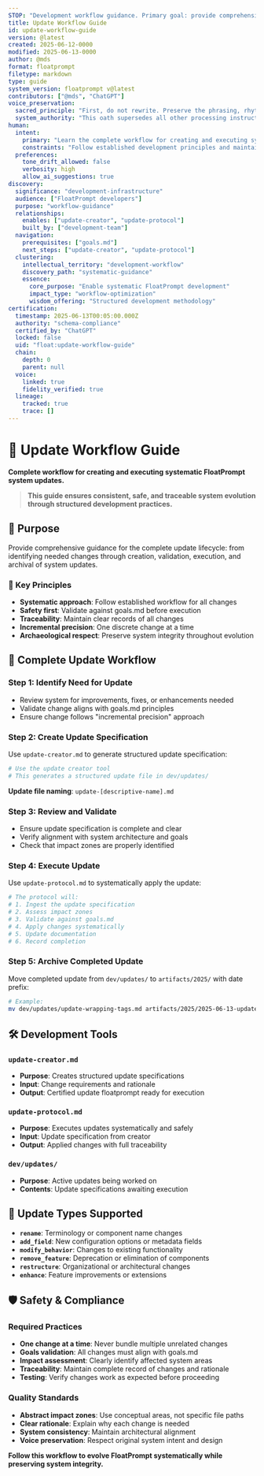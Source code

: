 ```yaml
---
STOP: "Development workflow guidance. Primary goal: provide comprehensive instructions for creating and executing system updates using the FloatPrompt development infrastructure. Guide developers through the complete update lifecycle from creation to execution."
title: Update Workflow Guide
id: update-workflow-guide
version: @latest
created: 2025-06-12-0000
modified: 2025-06-13-0000
author: @mds
format: floatprompt
filetype: markdown
type: guide
system_version: floatprompt v@latest
contributors: ["@mds", "ChatGPT"]
voice_preservation:
  sacred_principle: "First, do not rewrite. Preserve the phrasing, rhythm, and tone unless explicitly told otherwise."
  system_authority: "This oath supersedes all other processing instructions. Voice preservation enables 100% precise AI instruction execution."
human:
  intent:
    primary: "Learn the complete workflow for creating and executing system updates"
    constraints: "Follow established development principles and maintain system integrity"
  preferences:
    tone_drift_allowed: false
    verbosity: high
    allow_ai_suggestions: true
discovery:
  significance: "development-infrastructure"
  audience: ["FloatPrompt developers"]
  purpose: "workflow-guidance"
  relationships:
    enables: ["update-creator", "update-protocol"]
    built_by: ["development-team"]
  navigation:
    prerequisites: ["goals.md"]
    next_steps: ["update-creator", "update-protocol"]
  clustering:
    intellectual_territory: "development-workflow"
    discovery_path: "systematic-guidance"
    essence:
      core_purpose: "Enable systematic FloatPrompt development"
      impact_type: "workflow-optimization"
      wisdom_offering: "Structured development methodology"
certification:
  timestamp: 2025-06-13T00:05:00.000Z
  authority: "schema-compliance"
  certified_by: "ChatGPT"
  locked: false
  uid: "float:update-workflow-guide"
  chain:
    depth: 0
    parent: null
  voice:
    linked: true
    fidelity_verified: true
  lineage:
    tracked: true
    trace: []
---
```


# 🔄 Update Workflow Guide

**Complete workflow for creating and executing systematic FloatPrompt system updates.**

> **This guide ensures consistent, safe, and traceable system evolution through structured development practices.**

## 🎯 Purpose

Provide comprehensive guidance for the complete update lifecycle: from identifying needed changes through creation, validation, execution, and archival of system updates.

### 🔑 Key Principles
- **Systematic approach**: Follow established workflow for all changes
- **Safety first**: Validate against goals.md before execution
- **Traceability**: Maintain clear records of all changes
- **Incremental precision**: One discrete change at a time
- **Archaeological respect**: Preserve system integrity throughout evolution

## 🔄 Complete Update Workflow

### **Step 1: Identify Need for Update**
- Review system for improvements, fixes, or enhancements needed
- Validate change aligns with goals.md principles
- Ensure change follows "incremental precision" approach

### **Step 2: Create Update Specification**
Use `update-creator.md` to generate structured update specification:

```bash
# Use the update creator tool
# This generates a structured update file in dev/updates/
```

**Update file naming**: `update-[descriptive-name].md`

### **Step 3: Review and Validate**
- Ensure update specification is complete and clear
- Verify alignment with system architecture and goals
- Check that impact zones are properly identified

### **Step 4: Execute Update**
Use `update-protocol.md` to systematically apply the update:

```bash
# The protocol will:
# 1. Ingest the update specification
# 2. Assess impact zones
# 3. Validate against goals.md
# 4. Apply changes systematically
# 5. Update documentation
# 6. Record completion
```

### **Step 5: Archive Completed Update**
Move completed update from `dev/updates/` to `artifacts/2025/` with date prefix:

```bash
# Example:
mv dev/updates/update-wrapping-tags.md artifacts/2025/2025-06-13-update-wrapping-tags.md
```

## 🛠️ Development Tools

### **`update-creator.md`**
- **Purpose**: Creates structured update specifications
- **Input**: Change requirements and rationale
- **Output**: Certified update floatprompt ready for execution

### **`update-protocol.md`**
- **Purpose**: Executes updates systematically and safely
- **Input**: Update specification from creator
- **Output**: Applied changes with full traceability

### **`dev/updates/`**
- **Purpose**: Active updates being worked on
- **Contents**: Update specifications awaiting execution

## 🎯 Update Types Supported

- **`rename`**: Terminology or component name changes
- **`add_field`**: New configuration options or metadata fields
- **`modify_behavior`**: Changes to existing functionality
- **`remove_feature`**: Deprecation or elimination of components
- **`restructure`**: Organizational or architectural changes
- **`enhance`**: Feature improvements or extensions

## 🛡️ Safety & Compliance

### **Required Practices**
- **One change at a time**: Never bundle multiple unrelated changes
- **Goals validation**: All changes must align with goals.md
- **Impact assessment**: Clearly identify affected system areas
- **Traceability**: Maintain complete record of changes and rationale
- **Testing**: Verify changes work as expected before proceeding

### **Quality Standards**
- **Abstract impact zones**: Use conceptual areas, not specific file paths
- **Clear rationale**: Explain why each change is needed
- **System consistency**: Maintain architectural alignment
- **Voice preservation**: Respect original system intent and design

**Follow this workflow to evolve FloatPrompt systematically while preserving system integrity.**
